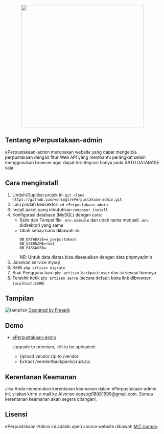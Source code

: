 <p align="center"><img src="https://user-images.githubusercontent.com/35516476/80088999-7b10d000-8587-11ea-80dd-0126cc18bebd.png" width="400"></p>

## Tentang ePerpustakaan-admin

ePerpustakaan-admin merupakan website yang dapat mengelola perpustakaan dengan fitur Web API yang membantu perangkat selain menggunakan browser agar dapat terintegrasi hanya pada SATU DATABASE saja.

## Cara menginstall

1. Unduh/Duplikat projek ini
   `git clone https://github.com/vonsogt/ePerpustakaan-admin.git`
2. Lalu pindah kedirektori `cd ePerpustakaan-admin`
3. Install paket yang dibutuhkan `composer install`
4. Konfigurasi database (MySQL) dengan cara:
   - Salin dan Tempel file `.env.example` dan ubah nama menjadi `.env` didirektori yang sama
   - Ubah setiap baris dibawah ini:
     ```
     DB_DATABASE=e_perpustakaan
     DB_USERNAME=root
     DB_PASSWORD=
     ```
     NB: Untuk data diatas bisa disesuaikan dengan data phpmyadmin
5. Jalankan service mysql
6. Ketik `php artisan migrate`
7. Buat Pengguna baru `php artisan backpack:user` dan isi sesuai formnya
8. Terakhir ketik `php artisan serve` (secara default buka link dibrowser: `localhost:8000`)

## Tampilan
![tampilan](https://user-images.githubusercontent.com/35516476/80281742-7e4abe00-8737-11ea-8bc6-c73f2cd0c38e.jpg)
<a target="_blank" href="http://www.freepik.com">Designed by Freepik</a>

## Demo

- [ePerpustakaan-demo](https://e-perpustakaan-demo.000webhostapp.com/)

  Upgrade to premium, left to be uploaded:
  - Upload vendor.zip to /vendor
  - Extract /vendor/backpack/crud.zip

## Kerentanan Keamanan

Jika Anda menemukan kerentanan keamanan dalam ePerpustakaan-admin ini, silakan kirim e-mail ke Alvonso [vonsogt18081999@gmail.com](mailto:vonsogt18081999@gmail.com). Semua kerentanan keamanan akan segera ditangani.

## Lisensi

ePerpustakaan-Admin ini adalah open source website dibawah [MIT license](https://opensource.org/licenses/MIT).
